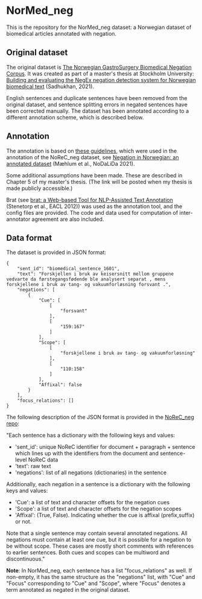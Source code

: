 # NorMed_neg
This is the repository for the NorMed_neg dataset: a Norwegian dataset of biomedical articles annotated with negation.


## Original dataset
The original dataset is [The Norwegian GastroSurgery Biomedical Negation Corpus](https://github.com/DebaratiSJ/NegEx-on-Norwegian-biomedical-text/blob/main/Gold%20standard%20biomedical%20corpus/Norwegian%20GastroSurgery%20Biomedical%20Negation%20Corpus.txt). It was created as part of a master's thesis at Stockholm University: [Building and evaluating the NegEx negation detection system for Norwegian biomedical text](https://daisy.dsv.su.se/fil/visa?id=233579) (Sadhukhan, 2021).

English sentences and duplicate sentences have been removed from the original dataset, and sentence splitting errors in negated sentences have been corrected manually. The dataset has been annotated according to a different annotation scheme, which is described below.

## Annotation
The annotation is based on [these guidelines](https://github.com/ltgoslo/norec_neg/blob/main/annotation_guidelines/guidelines_neg.md), which were used in the annotation of the NoReC_neg dataset, see [Negation in Norwegian: an annotated dataset](https://aclanthology.org/2021.nodalida-main.30) (Mæhlum et al., NoDaLiDa 2021).

Some additional assumptions have been made. These are described in Chapter 5 of my master's thesis. (The link will be posted when my thesis is made publicly accessible.)

Brat (see [brat: a Web-based Tool for NLP-Assisted Text Annotation](https://aclanthology.org/E12-2021) (Stenetorp et al., EACL 2012)) was used as the annotation tool, and the config files are provided. 
The code and data used for computation of inter-annotator agreement are also included.

## Data format
The dataset is provided in JSON format:

    {
        "sent_id": "biomedical_sentence_1601",
        "text": "Forskjellen i bruk av keisersnitt mellom gruppene vedvarte da førstegangsfødende ble analysert separat , mens forskjellene i bruk av tang- og vakuumforløsning forsvant .",
        "negations": [
            {
                "Cue": [
                    [
                        "forsvant"
                    ],
                    [
                        "159:167"
                    ]
                ],
                "Scope": [
                    [
                        "forskjellene i bruk av tang- og vakuumforløsning"
                    ],
                    [
                        "110:158"
                    ]
                ],
                "Affixal": false
            }
        ],
        "focus_relations": []
    }

The following description of the JSON format is provided in the [NoReC_neg repo](https://github.com/ltgoslo/norec_neg/tree/main#json-format):

"Each sentence has a dictionary with the following keys and values:

- 'sent_id': unique NoReC identifier for document + paragraph + sentence which lines up with the identifiers from the document and sentence-level NoReC data
- 'text': raw text
- 'negations': list of all negations (dictionaries) in the sentence

Additionally, each negation in a sentence is a dictionary with the following keys and values:

- 'Cue': a list of text and character offsets for the negation cues
- 'Scope': a list of text and character offsets for the negation scopes
- 'Affixal': (True, False). Indicating whether the cue is affixal (prefix,suffix) or not.

Note that a single sentence may contain several annotated negations. All negations must contain at least one cue, but it is possible for a negation to be without scope. These cases are mostly short comments with references to earlier sentences. Both cues and scopes can be multiword and discontinuous."


**Note**: In NorMed_neg, each sentence has a list "focus_relations" as well. If non-empty, it has the same structure as the "negations" list, with "Cue" and "Focus" corresponding to "Cue" and "Scope", where "Focus" denotes a term annotated as negated in the original dataset. 